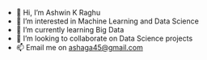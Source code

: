 - 👋 Hi, I’m Ashwin K Raghu
- 👀 I’m interested in Machine Learning and Data Science
- 🌱 I’m currently learning Big Data
- 💞️ I’m looking to collaborate on Data Science projects
- 📫 Email me on ashaga45@gmail.com

<!---
holdmygithub/holdmygithub is a ✨ special ✨ repository because its `README.md` (this file) appears on your GitHub profile.
You can click the Preview link to take a look at your changes.
--->
